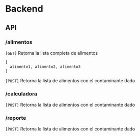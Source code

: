# Backend

## API
### /alimentos
`[GET]` Retorna la lista completa de alimentos
```
[
  alimento1, alimento2, alimento3
]
```

`[POST]` Retorna la lista de alimentos con el contaminante dado
>
>

### /calculadora
`[POST]` Retorna la lista de alimentos con el contaminante dado
>
>
  

### /reporte
`[POST]` Retorna la lista de alimentos con el contaminante dado
>
>
